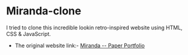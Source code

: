 # Miranda-clone
I tried to clone this incredible lookin retro-inspired website using HTML, CSS & JavaScript.
- The original website link:- [Miranda -- Paper Portfolio](https://www.niccolomiranda.com/)

